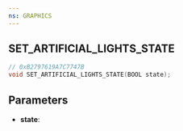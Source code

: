 ```yaml
---
ns: GRAPHICS
---
```

## SET_ARTIFICIAL_LIGHTS_STATE

```c
// 0xB2797619A7C7747B
void SET_ARTIFICIAL_LIGHTS_STATE(BOOL state);
```

## Parameters
* **state**:
